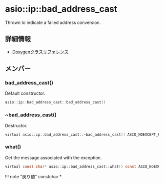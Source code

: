 # asio::ip::bad_address_cast

Thrown to indicate a failed address conversion. 

## 詳細情報

- [Doxygenクラスリファレンス](https://lang-ship.com/reference/ESP32/latest/classasio_1_1ip_1_1bad__address__cast.html)

## メンバー

### bad_address_cast()
Default constructor.


```c
asio::ip::bad_address_cast::bad_address_cast()
```



### ~bad_address_cast()
Destructor.


```c
virtual asio::ip::bad_address_cast::~bad_address_cast() ASIO_NOEXCEPT_OR_NOTHROW
```



### what()
Get the message associated with the exception.


```c
virtual const char* asio::ip::bad_address_cast::what() const ASIO_NOEXCEPT_OR_NOTHROW
```

!!! note "戻り値"
	constchar *



